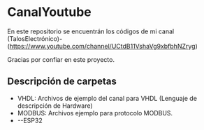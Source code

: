 # CanalYoutube

En este repositorio se encuentrán los códigos de mi canal (TalosElectrónico)-(https://www.youtube.com/channel/UCtdB11VshaVg9xbfbhNZryg)

Gracias por confiar en este proyecto.

## Descripción de carpetas

- VHDL: Archivos de ejemplo del canal para VHDL (Lenguaje de descripción de Hardware)
- MODBUS: Archivos ejemplo para protocolo MODBUS. 
- --ESP32
